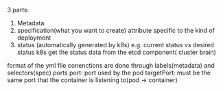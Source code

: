 3 parts:
1) Metadata
2) specification(what you want to create)
  attribute specific to the kind of deployment
3) status (automatically generated by k8s) e.g. current status vs desired status 
k8s get the status data from the etcd component( cluster brain)

format of the yml file
conenctions are done through labels(metadata) and selectors(spec) 
ports
  port: port used by the pod
  targetPort: must be the same port that the container is listening to(pod -> container)
